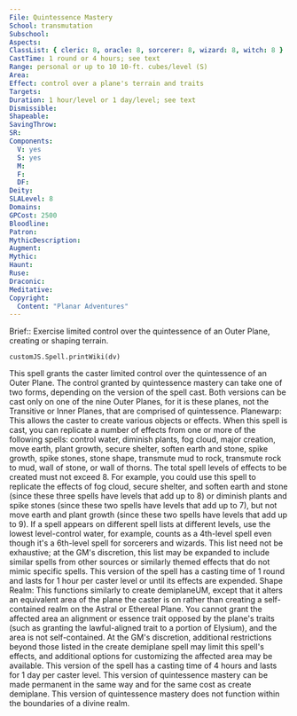 ```yaml
---
File: Quintessence Mastery
School: transmutation
Subschool: 
Aspects: 
ClassList: { cleric: 8, oracle: 8, sorcerer: 8, wizard: 8, witch: 8 }
CastTime: 1 round or 4 hours; see text
Range: personal or up to 10 10-ft. cubes/level (S)
Area: 
Effect: control over a plane's terrain and traits
Targets: 
Duration: 1 hour/level or 1 day/level; see text
Dismissible: 
Shapeable: 
SavingThrow: 
SR: 
Components:
  V: yes
  S: yes
  M: 
  F: 
  DF: 
Deity: 
SLALevel: 8
Domains: 
GPCost: 2500
Bloodline: 
Patron: 
MythicDescription: 
Augment: 
Mythic: 
Haunt: 
Ruse: 
Draconic: 
Meditative: 
Copyright:
  Content: "Planar Adventures"
---
```

Brief:: Exercise limited control over the quintessence of an Outer Plane, creating or shaping terrain.

```dataviewjs
customJS.Spell.printWiki(dv)
```

This spell grants the caster limited control over the quintessence of an Outer Plane. The control granted by quintessence mastery can take one of two forms, depending on the version of the spell cast. Both versions can be cast only on one of the nine Outer Planes, for it is these planes, not the Transitive or Inner Planes, that are comprised of quintessence.  Planewarp: This allows the caster to create various objects or effects. When this spell is cast, you can replicate a number of effects from one or more of the following spells: control water, diminish plants, fog cloud, major creation, move earth, plant growth, secure shelter, soften earth and stone, spike growth, spike stones, stone shape, transmute mud to rock, transmute rock to mud, wall of stone, or wall of thorns. The total spell levels of effects to be created must not exceed 8. For example, you could use this spell to replicate the effects of fog cloud, secure shelter, and soften earth and stone (since these three spells have levels that add up to 8) or diminish plants and spike stones (since these two spells have levels that add up to 7), but not move earth and plant growth (since these two spells have levels that add up to 9). If a spell appears on different spell lists at different levels, use the lowest level-control water, for example, counts as a 4th-level spell even though it's a 6th-level spell for sorcerers and wizards. This list need not be exhaustive; at the GM's discretion, this list may be expanded to include similar spells from other sources or similarly themed effects that do not mimic specific spells. This version of the spell has a casting time of 1 round and lasts for 1 hour per caster level or until its effects are expended.  Shape Realm: This functions similarly to create demiplaneUM, except that it alters an equivalent area of the plane the caster is on rather than creating a self-contained realm on the Astral or Ethereal Plane. You cannot grant the affected area an alignment or essence trait opposed by the plane's traits (such as granting the lawful-aligned trait to a portion of Elysium), and the area is not self-contained. At the GM's discretion, additional restrictions beyond those listed in the create demiplane spell may limit this spell's effects, and additional options for customizing the affected area may be available. This version of the spell has a casting time of 4 hours and lasts for 1 day per caster level. This version of quintessence mastery can be made permanent in the same way and for the same cost as create demiplane. This version of quintessence mastery does not function within the boundaries of a divine realm.

